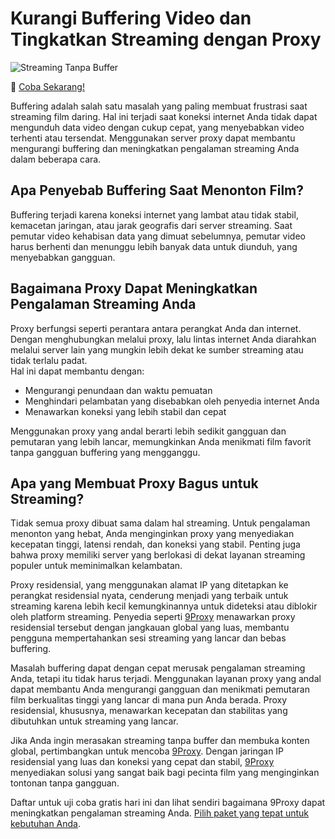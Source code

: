 # Kurangi Buffering Video dan Tingkatkan Streaming dengan Proxy  
![Streaming Tanpa Buffer](https://www.avg.com/hs-fs/hubfs/Blog_Content/Avg/Signal/AVG%20Signal%20Images/How%20to%20stop%20buffering%20when%20streaming/How-to-stop-buffering-when-streaming-Hero.jpg?width=1200&name=How-to-stop-buffering-when-streaming-Hero.jpg)

🌱 [Coba Sekarang!](https://9proxyofficial.short.gy/github-pricing-nathan275)

Buffering adalah salah satu masalah yang paling membuat frustrasi saat streaming film daring. Hal ini terjadi saat koneksi internet Anda tidak dapat mengunduh data video dengan cukup cepat, yang menyebabkan video terhenti atau tersendat. Menggunakan server proxy dapat membantu mengurangi buffering dan meningkatkan pengalaman streaming Anda dalam beberapa cara.

## Apa Penyebab Buffering Saat Menonton Film?

Buffering terjadi karena koneksi internet yang lambat atau tidak stabil, kemacetan jaringan, atau jarak geografis dari server streaming. Saat pemutar video kehabisan data yang dimuat sebelumnya, pemutar video harus berhenti dan menunggu lebih banyak data untuk diunduh, yang menyebabkan gangguan.

## Bagaimana Proxy Dapat Meningkatkan Pengalaman Streaming Anda

Proxy berfungsi seperti perantara antara perangkat Anda dan internet. Dengan menghubungkan melalui proxy, lalu lintas internet Anda diarahkan melalui server lain yang mungkin lebih dekat ke sumber streaming atau tidak terlalu padat.  
Hal ini dapat membantu dengan:

- Mengurangi penundaan dan waktu pemuatan  
- Menghindari pelambatan yang disebabkan oleh penyedia internet Anda  
- Menawarkan koneksi yang lebih stabil dan cepat  

Menggunakan proxy yang andal berarti lebih sedikit gangguan dan pemutaran yang lebih lancar, memungkinkan Anda menikmati film favorit tanpa gangguan buffering yang mengganggu.

## Apa yang Membuat Proxy Bagus untuk Streaming?

Tidak semua proxy dibuat sama dalam hal streaming. Untuk pengalaman menonton yang hebat, Anda menginginkan proxy yang menyediakan kecepatan tinggi, latensi rendah, dan koneksi yang stabil. Penting juga bahwa proxy memiliki server yang berlokasi di dekat layanan streaming populer untuk meminimalkan kelambatan.

Proxy residensial, yang menggunakan alamat IP yang ditetapkan ke perangkat residensial nyata, cenderung menjadi yang terbaik untuk streaming karena lebih kecil kemungkinannya untuk dideteksi atau diblokir oleh platform streaming. Penyedia seperti [9Proxy](https://9proxyofficial.short.gy/github-homepage-nathan275) menawarkan proxy residensial tersebut dengan jangkauan global yang luas, membantu pengguna mempertahankan sesi streaming yang lancar dan bebas buffering.

Masalah buffering dapat dengan cepat merusak pengalaman streaming Anda, tetapi itu tidak harus terjadi. Menggunakan layanan proxy yang andal dapat membantu Anda mengurangi gangguan dan menikmati pemutaran film berkualitas tinggi yang lancar di mana pun Anda berada. Proxy residensial, khususnya, menawarkan kecepatan dan stabilitas yang dibutuhkan untuk streaming yang lancar.

Jika Anda ingin merasakan streaming tanpa buffer dan membuka konten global, pertimbangkan untuk mencoba [9Proxy](https://9proxyofficial.short.gy/github-homepage-nathan275). Dengan jaringan IP residensial yang luas dan koneksi yang cepat dan stabil, [9Proxy](https://9proxyofficial.short.gy/github-homepage-nathan275) menyediakan solusi yang sangat baik bagi pecinta film yang menginginkan tontonan tanpa gangguan.

Daftar untuk uji coba gratis hari ini dan lihat sendiri bagaimana 9Proxy dapat meningkatkan pengalaman streaming Anda. [Pilih paket yang tepat untuk kebutuhan Anda](https://9proxyofficial.short.gy/github-pricing-nathan275).

